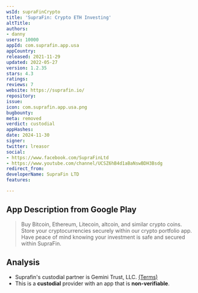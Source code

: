 ```yaml
---
wsId: supraFinCrypto
title: 'SupraFin: Crypto ETH Investing'
altTitle: 
authors:
- danny
users: 10000
appId: com.suprafin.app.usa
appCountry: 
released: 2021-11-29
updated: 2022-05-27
version: 1.2.35
stars: 4.3
ratings: 
reviews: 7
website: https://suprafin.io/
repository: 
issue: 
icon: com.suprafin.app.usa.png
bugbounty: 
meta: removed
verdict: custodial
appHashes: 
date: 2024-11-30
signer: 
twitter: lreasor
social:
- https://www.facebook.com/SupraFinLtd
- https://www.youtube.com/channel/UCSZ6hB4d1aBaNswBDH3Bsdg
redirect_from: 
developerName: SupraFin LTD
features: 

---
```


## App Description from Google Play

> Buy Bitcoin, Ethereum, Litecoin, altcoin, and similar crypto coins. Store your cryptocurrencies securely within our crypto portfolio app. Have peace of mind knowing your investment is safe and secured within SupraFin.

## Analysis 

- Suprafin's custodial partner is Gemini Trust, LLC. [(Terms)](https://suprafin.io/suprafin-terms-and-conditions/)
- This is a **custodial** provider with an app that is **non-verifiable**.
